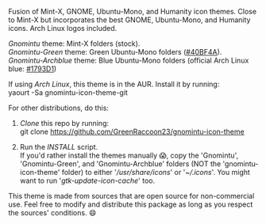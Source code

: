 Fusion of Mint-X, GNOME, Ubuntu-Mono, and Humanity icon themes. Close to Mint-X but incorporates the best GNOME, Ubuntu-Mono, and Humanity icons. Arch Linux logos included.

*Gnomintu* theme: Mint-X folders (stock).  
*Gnomintu-Green* theme: Green Ubuntu-Mono folders ([#40BF4A](http://coloreminder.com/40bf4a)).  
*Gnomintu-Archblue* theme: Blue Ubuntu-Mono folders (official Arch Linux blue: [#1793D1](http://coloreminder.com/1793D1))  

If using *Arch Linux*, this theme is in the AUR. Install it by running:  
yaourt -Sa gnomintu-icon-theme-git

For other distributions, do this:  
1. *Clone* this repo by running:  
git clone https://github.com/GreenRaccoon23/gnomintu-icon-theme  

2. Run the *INSTALL* script.  
If you'd rather install the themes manually :scream:, copy the 'Gnomintu', 'Gnomintu-Green', and 'Gnomintu-Archblue' folders (NOT the 'gnomintu-icon-theme' folder) to either '*/usr/share/icons*' or '*~/.icons*'. You might want to run '*gtk-update-icon-cache*' too.  

This theme is made from sources that are open source for non-commercial use. Feel free to modify and distribute this package as long as you respect the sources' conditions. :smile: